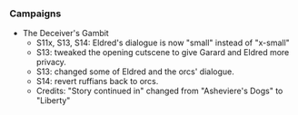 ### Campaigns
   * The Deceiver's Gambit
     * S11x, S13, S14: Eldred's dialogue is now "small" instead of "x-small"
     * S13: tweaked the opening cutscene to give Garard and Eldred more privacy.
     * S13: changed some of Eldred and the orcs' dialogue.
     * S14: revert ruffians back to orcs.
     * Credits: "Story continued in" changed from "Asheviere's Dogs" to "Liberty"
